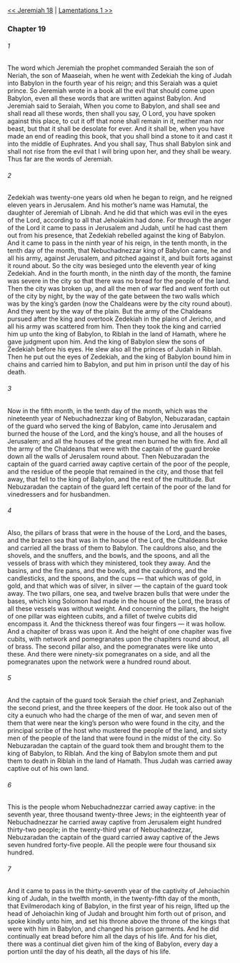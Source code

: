 [<< Jeremiah 18](Jeremiah%2018.md)  |  [Lamentations 1 >>](../Lamentations/Lamentations%201.md)

### Chapter 19
###### 1
The word which Jeremiah the prophet commanded Seraiah the son of Neriah, the son of Maaseiah, when he went with Zedekiah the king of Judah into Babylon in the fourth year of his reign; and this Seraiah was a quiet prince. So Jeremiah wrote in a book all the evil that should come upon Babylon, even all these words that are written against Babylon. And Jeremiah said to Seraiah, When you come to Babylon, and shall see and shall read all these words, then shall you say, O Lord, you have spoken against this place, to cut it off that none shall remain in it, neither man nor beast, but that it shall be desolate for ever. And it shall be, when you have made an end of reading this book, that you shall bind a stone to it and cast it into the middle of Euphrates. And you shall say, Thus shall Babylon sink and shall not rise from the evil that I will bring upon her, and they shall be weary. Thus far are the words of Jeremiah.

###### 2
Zedekiah was twenty-one years old when he began to reign, and he reigned eleven years in Jerusalem. And his mother’s name was Hamutal, the daughter of Jeremiah of Libnah. And he did that which was evil in the eyes of the Lord, according to all that Jehoiakim had done. For through the anger of the Lord it came to pass in Jerusalem and Judah, until he had cast them out from his presence, that Zedekiah rebelled against the king of Babylon. And it came to pass in the ninth year of his reign, in the tenth month, in the tenth day of the month, that Nebuchadnezzar king of Babylon came, he and all his army, against Jerusalem, and pitched against it, and built forts against it round about. So the city was besieged unto the eleventh year of king Zedekiah. And in the fourth month, in the ninth day of the month, the famine was severe in the city so that there was no bread for the people of the land. Then the city was broken up, and all the men of war fled and went forth out of the city by night, by the way of the gate between the two walls which was by the king’s garden (now the Chaldeans were by the city round about). And they went by the way of the plain. But the army of the Chaldeans pursued after the king and overtook Zedekiah in the plains of Jericho, and all his army was scattered from him. Then they took the king and carried him up unto the king of Babylon, to Riblah in the land of Hamath, where he gave judgment upon him. And the king of Babylon slew the sons of Zedekiah before his eyes. He slew also all the princes of Judah in Riblah. Then he put out the eyes of Zedekiah, and the king of Babylon bound him in chains and carried him to Babylon, and put him in prison until the day of his death.

###### 3
Now in the fifth month, in the tenth day of the month, which was the nineteenth year of Nebuchadnezzar king of Babylon, Nebuzaradan, captain of the guard who served the king of Babylon, came into Jerusalem and burned the house of the Lord, and the king’s house, and all the houses of Jerusalem; and all the houses of the great men burned he with fire. And all the army of the Chaldeans that were with the captain of the guard broke down all the walls of Jerusalem round about. Then Nebuzaradan the captain of the guard carried away captive certain of the poor of the people, and the residue of the people that remained in the city, and those that fell away, that fell to the king of Babylon, and the rest of the multitude. But Nebuzaradan the captain of the guard left certain of the poor of the land for vinedressers and for husbandmen.

###### 4
Also, the pillars of brass that were in the house of the Lord, and the bases, and the brazen sea that was in the house of the Lord, the Chaldeans broke and carried all the brass of them to Babylon. The cauldrons also, and the shovels, and the snuffers, and the bowls, and the spoons, and all the vessels of brass with which they ministered, took they away. And the basins, and the fire pans, and the bowls, and the cauldrons, and the candlesticks, and the spoons, and the cups — that which was of gold, in gold, and that which was of silver, in silver — the captain of the guard took away. The two pillars, one sea, and twelve brazen bulls that were under the bases, which king Solomon had made in the house of the Lord, the brass of all these vessels was without weight. And concerning the pillars, the height of one pillar was eighteen cubits, and a fillet of twelve cubits did encompass it. And the thickness thereof was four fingers — it was hollow. And a chapiter of brass was upon it. And the height of one chapiter was five cubits, with network and pomegranates upon the chapiters round about, all of brass. The second pillar also, and the pomegranates were like unto these. And there were ninety-six pomegranates on a side, and all the pomegranates upon the network were a hundred round about.

###### 5
And the captain of the guard took Seraiah the chief priest, and Zephaniah the second priest, and the three keepers of the door. He took also out of the city a eunuch who had the charge of the men of war, and seven men of them that were near the king’s person who were found in the city, and the principal scribe of the host who mustered the people of the land, and sixty men of the people of the land that were found in the midst of the city. So Nebuzaradan the captain of the guard took them and brought them to the king of Babylon, to Riblah. And the king of Babylon smote them and put them to death in Riblah in the land of Hamath. Thus Judah was carried away captive out of his own land.

###### 6
This is the people whom Nebuchadnezzar carried away captive: in the seventh year, three thousand twenty-three Jews; in the eighteenth year of Nebuchadnezzar he carried away captive from Jerusalem eight hundred thirty-two people; in the twenty-third year of Nebuchadnezzar, Nebuzaradan the captain of the guard carried away captive of the Jews seven hundred forty-five people. All the people were four thousand six hundred.

###### 7
And it came to pass in the thirty-seventh year of the captivity of Jehoiachin king of Judah, in the twelfth month, in the twenty-fifth day of the month, that Evilmerodach king of Babylon, in the first year of his reign, lifted up the head of Jehoiachin king of Judah and brought him forth out of prison, and spoke kindly unto him, and set his throne above the throne of the kings that were with him in Babylon, and changed his prison garments. And he did continually eat bread before him all the days of his life. And for his diet, there was a continual diet given him of the king of Babylon, every day a portion until the day of his death, all the days of his life.